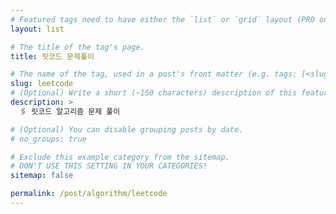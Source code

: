 ```yaml
---
# Featured tags need to have either the `list` or `grid` layout (PRO only).
layout: list

# The title of the tag's page.
title: 릿코드 문제풀이

# The name of the tag, used in a post's front matter (e.g. tags: [<slug>]).
slug: leetcode
# (Optional) Write a short (~150 characters) description of this featured tag.
description: >
  🖇 릿코드 알고리즘 문제 풀이 

# (Optional) You can disable grouping posts by date.
# no_groups: true

# Exclude this example category from the sitemap.
# DON'T USE THIS SETTING IN YOUR CATEGORIES!
sitemap: false

permalink: /post/algorithm/leetcode
---
```

